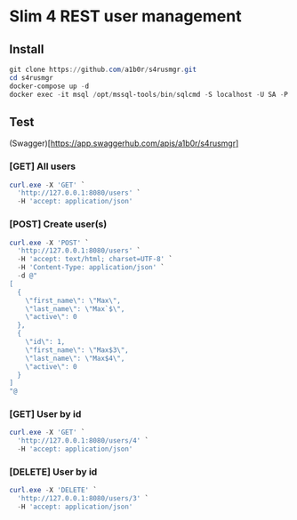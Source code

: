 # Slim 4 REST user management

## Install
```PowerShell
git clone https://github.com/a1b0r/s4rusmgr.git
cd s4rusmgr
docker-compose up -d
docker exec -it msql /opt/mssql-tools/bin/sqlcmd -S localhost -U SA -P "p@Ssw0Rd" -i /usr/share/mssql/exp.sql
```
## Test
(Swagger)[https://app.swaggerhub.com/apis/a1b0r/s4rusmgr]
### [GET] All users
```PowerShell
curl.exe -X 'GET' `
  'http://127.0.0.1:8080/users' `
  -H 'accept: application/json'
```
### [POST] Create user(s)
```PowerShell
curl.exe -X 'POST' `
  'http://127.0.0.1:8080/users' `
  -H 'accept: text/html; charset=UTF-8' `
  -H 'Content-Type: application/json' `
  -d @"
[
  {
    \"first_name\": \"Max\",
    \"last_name\": \"Max`$\",
    \"active\": 0
  },
  {
    \"id\": 1,
    \"first_name\": \"Max$3\",
    \"last_name\": \"Max$4\",
    \"active\": 0
  }
]
"@
```
### [GET] User by id
```PowerShell
curl.exe -X 'GET' `
  'http://127.0.0.1:8080/users/4' `
  -H 'accept: application/json'
```
### [DELETE] User by id
```PowerShell
curl.exe -X 'DELETE' `
  'http://127.0.0.1:8080/users/3' `
  -H 'accept: application/json'
 ```
